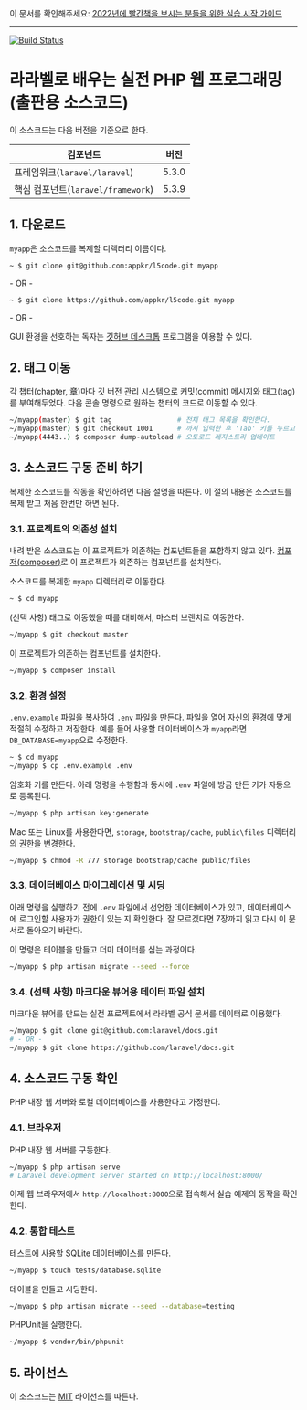 이 문서를 확인해주세요: [2022년에 빨간책을 보시는 분들을 위한 실습 시작 가이드](https://github.com/appkr/l5code/issues/20)

---

[![Build Status](https://travis-ci.org/appkr/l5code.svg?branch=master)](https://travis-ci.org/appkr/l5code)

# 라라벨로 배우는 실전 PHP 웹 프로그래밍 (출판용 소스코드)

이 소스코드는 다음 버전을 기준으로 한다.

컴포넌트|버전
---|---
프레임워크(`laravel/laravel`)|5.3.0
핵심 컴포넌트(`laravel/framework`)|5.3.9

## 1. 다운로드

`myapp`은 소스코드를 복제할 디렉터리 이름이다.

```sh
~ $ git clone git@github.com:appkr/l5code.git myapp
```

\- OR - 

```sh
~ $ git clone https://github.com/appkr/l5code.git myapp
```

\- OR - 

GUI 환경을 선호하는 독자는 [깃허브 데스크톱](https://desktop.github.com) 프로그램을 이용할 수 있다.

## 2. 태그 이동

각 챕터(chapter, 章)마다 깃 버전 관리 시스템으로 커밋(commit) 메시지와 태그(tag)를 부여해두었다. 다음 콘솔 명령으로 원하는 챕터의 코드로 이동할 수 있다.

```sh
~/myapp(master) $ git tag                # 전체 태그 목록을 확인한다.
~/myapp(master) $ git checkout 1001      # 까지 입력한 후 'Tab' 키를 누르고 'Enter'를 친다.
~/myapp(4443..) $ composer dump-autoload # 오토로드 레지스트리 업데이트
```

## 3. 소스코드 구동 준비 하기

복제한 소스코드를 작동을 확인하려면 다음 설명을 따른다. 이 절의 내용은 소스코드를 복제 받고 처음 한번만 하면 된다.

### 3.1. 프로젝트의 의존성 설치

내려 받은 소스코드는 이 프로젝트가 의존하는 컴포넌트들을 포함하지 않고 있다. [컴포저(composer)](https://getcomposer.org/)로 이 프로젝트가 의존하는 컴포넌트를 설치한다.

소스코드를 복제한 `myapp` 디렉터리로 이동한다.

```sh
~ $ cd myapp
```

(선택 사항) 태그로 이동했을 때를 대비해서, 마스터 브랜치로 이동한다.

```sh
~/myapp $ git checkout master
```

이 프로젝트가 의존하는 컴포넌트를 설치한다.

```sh
~/myapp $ composer install
```

### 3.2. 환경 설정

`.env.example` 파일을 복사하여 `.env` 파일을 만든다. 파일을 열어 자신의 환경에 맞게 적절히 수정하고 저장한다. 예를 들어 사용할 데이터베이스가 `myapp`라면 `DB_DATABASE=myapp`으로 수정한다.

```sh
~ $ cd myapp
~/myapp $ cp .env.example .env
```

암호화 키를 만든다. 아래 명령을 수행함과 동시에 `.env` 파일에 방금 만든 키가 자동으로 등록된다. 

```sh
~/myapp $ php artisan key:generate
```

Mac 또는 Linux를 사용한다면, `storage`, `bootstrap/cache`, `public\files` 디렉터리의 권한을 변경한다.

```sh
~/myapp $ chmod -R 777 storage bootstrap/cache public/files
```

### 3.3. 데이터베이스 마이그레이션 및 시딩

아래 명령을 실행하기 전에 `.env` 파일에서 선언한 데이터베이스가 있고, 데이터베이스에 로그인할 사용자가 권한이 있는 지 확인한다. 잘 모르겠다면 7장까지 읽고 다시 이 문서로 돌아오기 바란다.

이 명령은 테이블을 만들고 더미 데이터를 심는 과정이다.

```sh
~/myapp $ php artisan migrate --seed --force
```

### 3.4. (선택 사항) 마크다운 뷰어용 데이터 파일 설치

마크다운 뷰어를 만드는 실전 프로젝트에서 라라벨 공식 문서를 데이터로 이용했다.

```sh
~/myapp $ git clone git@github.com:laravel/docs.git
# - OR -
~/myapp $ git clone https://github.com/laravel/docs.git
```

## 4. 소스코드 구동 확인

PHP 내장 웹 서버와 로컬 데이터베이스를 사용한다고 가정한다.

### 4.1. 브라우저

PHP 내장 웹 서버를 구동한다.

```sh
~/myapp $ php artisan serve
# Laravel development server started on http://localhost:8000/
```

이제 웹 브라우저에서 `http://localhost:8000`으로 접속해서 실습 예제의 동작을 확인한다.
 
### 4.2. 통합 테스트

테스트에 사용할 SQLite 데이터베이스를 만든다.

```sh
~/myapp $ touch tests/database.sqlite
```

테이블을 만들고 시딩한다.

```sh
~/myapp $ php artisan migrate --seed --database=testing
```

PHPUnit을 실행한다.

```sh
~/myapp $ vendor/bin/phpunit
```

## 5. 라이선스

이 소스코드는 [MIT](https://github.com/appkr/l5code/blob/master/LICENSE) 라이선스를 따른다.
